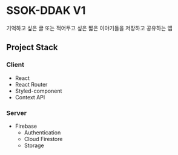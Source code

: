 # SSOK-DDAK V1

기억하고 싶은 글 또는 적어두고 싶은 짧은 이야기들을 저장하고 공유하는 앱

## Project Stack

### Client

- React
- React Router
- Styled-component
- Context API

### Server

- Firebase
  - Authentication
  - Cloud Firestore
  - Storage
